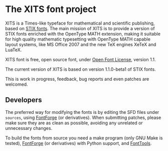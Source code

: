 The XITS font project
======================

XITS is a Times-like typeface for mathematical and scientific publishing,
based on [STIX fonts][1]. The main mission of XITS is to provide a
version of STIX fonts enriched with the OpenType MATH extension, making
it suitable for high quality mathematic typesetting with OpenType MATH
capable layout systems, like MS Office 2007 and the new TeX engines
XeTeX and LuaTeX.

XITS font is free, open source font, under [Open Font License][2],
version 1.1.

The current version of XITS is based on version 1.1.0-beta1 of STIX fonts.

This is work in progress, feedback, bug reports and even patches are
welcomed.

Developers
----------

The preferred way for modifying the fonts is by editing the SFD files under
`sources`, using [FontForge][3] (or derivatives). When submitting
patches, please make sure they are as clean as possible, avoiding any unrelated
or unnecessary changes.

To build the fonts from source you need a make program (only GNU Make is
tested), [FontForge][3] (or derivatives) with Python support, and
[FontTools][4].



[1]: https://www.stixfonts.org
[2]: https://scripts.sil.org/OFL
[3]: https://fontforge.github.io
[4]: https://github.com/fonttools/fonttools

